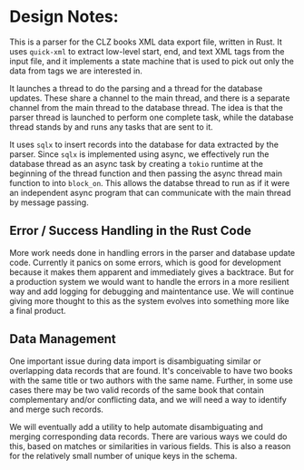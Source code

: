 # Design Notes:

This is a parser for the CLZ books XML data export file, written
in Rust. It uses `quick-xml` to extract low-level start, end, and text
XML tags from the input file, and it implements a state machine that is
used to pick out only the data from tags we are interested in.

It launches a thread to do the parsing and a thread for the database
updates.
These share a channel to the main thread, and there is a separate
channel from the main thread to the database thread. The idea
is that the parser thread is launched to perform one complete task,
while the database thread stands by and runs any tasks that are
sent to it.

It uses `sqlx` to insert records into the database for data extracted
by the parser. Since `sqlx` is implemented using async, we effectively
run the database thread as an async task by creating a `tokio` runtime
at the beginning of the thread function and then passing the async
thread main function to into `block_on`. This allows the databse thread
to run as if it were an independent async program that can communicate
with the main thread by message passing.

## Error / Success Handling in the Rust Code

More work needs done in handling errors in the parser and database
update code. Currently it panics on some errors, which is good for
development because it makes them apparent and immediately gives a
backtrace. But for a production system we would want to handle the
errors in a more resilient way and add logging for debugging and
maintentance use. We will continue giving more thought to this as
the system evolves into something more like a final product.

## Data Management

One important issue during data import is disambiguating similar
or overlapping data records that are found. It's conceivable to
have two books with the same title or two authors with the same
name. Further, in some use cases there may be two valid records
of the same book that contain complementary and/or conflicting data,
and we will need a way to identify and merge such records.

We will eventually add a utility to help automate disambiguating
and merging corresponding data records. There are various ways we could do
this, based on matches or similarities in various fields. This is also a
reason for the relatively small number of unique keys in the schema.
